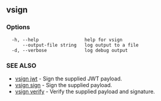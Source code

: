 ## vsign



### Options

```
  -h, --help                 help for vsign
      --output-file string   log output to a file
  -d, --verbose              log debug output
```

### SEE ALSO

* [vsign jwt](vsign_jwt.md)	 - Sign the supplied JWT payload.
* [vsign sign](vsign_sign.md)	 - Sign the supplied payload.
* [vsign verify](vsign_verify.md)	 - Verify the supplied payload and signature.

